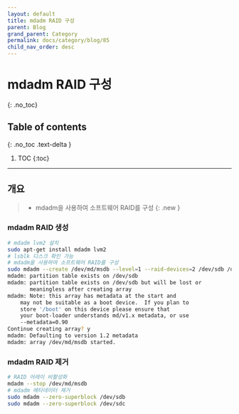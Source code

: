 ```yaml
---
layout: default
title: mdadm RAID 구성
parent: Blog
grand_parent: Category
permalink: docs/category/blog/85
child_nav_order: desc
---
```

# mdadm RAID 구성
{: .no_toc}

## Table of contents
{: .no_toc .text-delta }

1. TOC
{:toc}

---
## 개요

> - mdadm을 사용하여 소프트웨어 RAID를 구성
{: .new }

### mdadm RAID 생성

```bash
# mdadm lvm2 설치
sudo apt-get install mdadm lvm2
# lsblk 디스크 확인 가능
# mdadm을 사용하여 소프트웨어 RAID를 구성
sudo mdadm --create /dev/md/msdb --level=1 --raid-devices=2 /dev/sdb /dev/sdc
mdadm: partition table exists on /dev/sdb
mdadm: partition table exists on /dev/sdb but will be lost or
       meaningless after creating array
mdadm: Note: this array has metadata at the start and
    may not be suitable as a boot device.  If you plan to
    store '/boot' on this device please ensure that
    your boot-loader understands md/v1.x metadata, or use
    --metadata=0.90
Continue creating array? y
mdadm: Defaulting to version 1.2 metadata
mdadm: array /dev/md/msdb started.
```

### mdadm RAID 제거

```bash
# RAID 어레이 비활성화
mdadm --stop /dev/md/msdb
# mdadm 메타데이터 제거
sudo mdadm --zero-superblock /dev/sdb
sudo mdadm --zero-superblock /dev/sdc
```